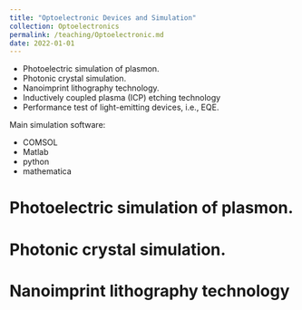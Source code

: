 ```yaml
---
title: "Optoelectronic Devices and Simulation"
collection: Optoelectronics
permalink: /teaching/Optoelectronic.md
date: 2022-01-01
---
```

* Photoelectric simulation of plasmon.
* Photonic crystal simulation.
* Nanoimprint lithography technology.
* Inductively coupled plasma (ICP) etching technology
* Performance test of light-emitting devices, i.e., EQE.

Main simulation software:
* COMSOL
* Matlab
* python
* mathematica

Photoelectric simulation of plasmon.
======

Photonic crystal simulation.
======

Nanoimprint lithography technology
======
